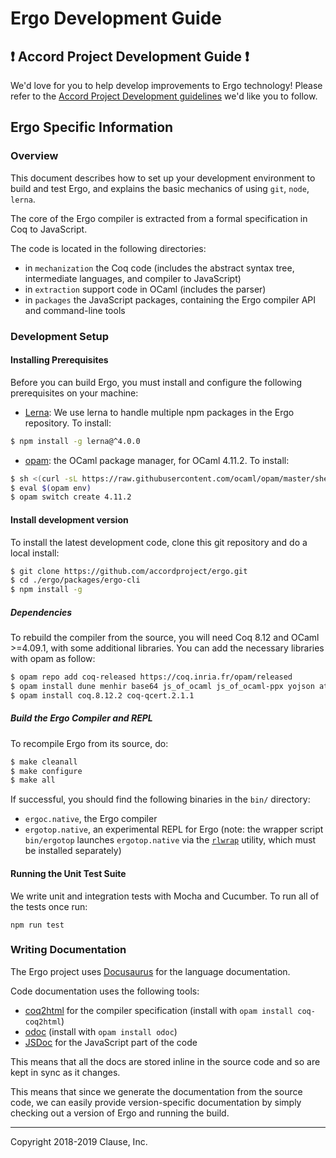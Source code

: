 # Ergo Development Guide

## ❗ Accord Project Development Guide ❗
We'd love for you to help develop improvements to Ergo technology! Please refer to the [Accord Project Development guidelines][apdev] we'd like you to follow.

## Ergo Specific Information

### Overview

This document describes how to set up your development environment to build and test Ergo, and explains the basic mechanics of using `git`, `node`, `lerna`.

The core of the Ergo compiler is extracted from a formal specification in Coq to JavaScript.

The code is located in the following directories:

* in `mechanization` the Coq code (includes the abstract syntax tree, intermediate languages, and compiler to JavaScript)
* in `extraction` support code in OCaml (includes the parser)
* in `packages` the JavaScript packages, containing the Ergo compiler API and command-line tools

### Development Setup

#### Installing Prerequisites

Before you can build Ergo, you must install and configure the following prerequisites on your machine:

* [Lerna](https://lerna.js.org): We use lerna to handle multiple npm packages in the Ergo repository. To install:

```sh
$ npm install -g lerna@^4.0.0
```

* [opam](https://opam.ocaml.org): the OCaml package manager, for OCaml 4.11.2. To install:

```sh
$ sh <(curl -sL https://raw.githubusercontent.com/ocaml/opam/master/shell/install.sh)
$ eval $(opam env)
$ opam switch create 4.11.2
```

#### Install development version

To install the latest development code, clone this git repository and do a local install:

```sh
$ git clone https://github.com/accordproject/ergo.git
$ cd ./ergo/packages/ergo-cli
$ npm install -g
```

##### Dependencies

To rebuild the compiler from the source, you will need Coq 8.12 and OCaml >=4.09.1, with some additional libraries. You can add the necessary libraries with opam as follow:
 
```sh
$ opam repo add coq-released https://coq.inria.fr/opam/released
$ opam install dune menhir base64 js_of_ocaml js_of_ocaml-ppx yojson atdgen re calendar uri
$ opam install coq.8.12.2 coq-qcert.2.1.1
```

##### Build the Ergo Compiler and REPL

To recompile Ergo from its source, do:

```sh
$ make cleanall
$ make configure
$ make all
```

If successful, you should find the following binaries in the `bin/` directory:

* `ergoc.native`, the Ergo compiler
* `ergotop.native`, an experimental REPL for Ergo (note: the wrapper script
 `bin/ergotop` launches `ergotop.native` via the
 [`rlwrap`](https://github.com/hanslub42/rlwrap) utility, which must be
 installed separately)

####  Running the Unit Test Suite

We write unit and integration tests with Mocha and Cucumber. To run all of the tests once run:

```text
npm run test
```

###  Writing Documentation

The Ergo project uses [Docusaurus][docusaurus] for the language documentation.

Code documentation uses the following tools:
- [coq2html][coq2html] for the compiler specification (install with `opam install coq-coq2html`)
- [odoc][odoc] (install with `opam install odoc`)
- [JSDoc][jsdoc] for the JavaScript part of the code

This means that all the docs are stored inline in the source code and so are kept in sync as it changes.

This means that since we generate the documentation from the source code, we can easily provide version-specific documentation by simply checking out a version of Ergo and running the build.

---

Copyright 2018-2019 Clause, Inc.

[apdev]: https://github.com/accordproject/techdocs/blob/master/DEVELOPERS.md
[docusaurus]: http://docusaurus.io/
[coq2html]: https://github.com/xavierleroy/coq2html
[odoc]: https://github.com/ocaml/odoc
[jsdoc]: http://usejsdoc.org/

